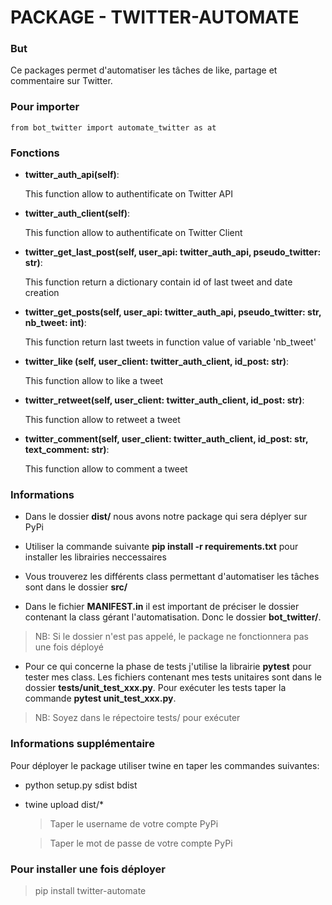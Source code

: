 # PACKAGE - TWITTER-AUTOMATE

### **But**
Ce packages permet d'automatiser les tâches de like, partage et commentaire sur Twitter.

### **Pour importer**

    from bot_twitter import automate_twitter as at

### **Fonctions**

- **twitter_auth_api(self)**: 

    This function allow to authentificate on Twitter API

- **twitter_auth_client(self)**: 

    This function allow to authentificate on Twitter Client

- **twitter_get_last_post(self, user_api: twitter_auth_api, pseudo_twitter: str)**: 

    This function return a dictionary contain id of last tweet and date creation

- **twitter_get_posts(self, user_api: twitter_auth_api, pseudo_twitter: str, nb_tweet: int)**: 

    This function return last tweets in function value of variable 'nb_tweet'

- **twitter_like (self, user_client: twitter_auth_client, id_post: str)**: 

    This function allow to like a tweet

- **twitter_retweet(self, user_client: twitter_auth_client, id_post: str)**: 

    This function allow to retweet a tweet

- **twitter_comment(self, user_client: twitter_auth_client, id_post: str, text_comment: str)**: 

    This function allow to comment a tweet   

### **Informations**
- Dans le dossier **dist/** nous avons notre package qui sera déplyer sur PyPi

- Utiliser la commande suivante **pip install -r requirements.txt** pour installer les librairies neccessaires

- Vous trouverez les différents class permettant d'automatiser les tâches sont dans le dossier **src/**

- Dans le fichier **MANIFEST.in** il est important de préciser le dossier contenant la class gérant l'automatisation. Donc le dossier
**bot_twitter/**. 

> NB: Si le dossier n'est pas appelé, le package ne fonctionnera pas une fois déployé

- Pour ce qui concerne la phase de tests j'utilise la librairie **pytest** pour tester mes class. Les fichiers contenant mes tests unitaires sont dans le dossier **tests/unit_test_xxx.py**. Pour exécuter les tests taper la commande **pytest unit_test_xxx.py**.

> NB: Soyez dans le répectoire tests/ pour exécuter

### **Informations supplémentaire**
Pour déployer le package utiliser twine en taper les commandes suivantes:

- python setup.py sdist bdist

- twine upload dist/*

    > Taper le username de votre compte PyPi

    > Taper le mot de passe de votre compte PyPi

### **Pour installer une fois déployer**
> pip install twitter-automate